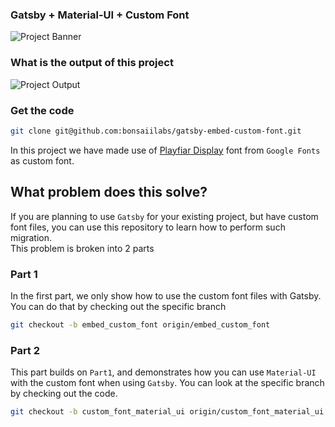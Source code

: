 ### Gatsby + Material-UI + Custom Font
![Project Banner](https://imgur.com/download/FdBbXbP)

### What is the output of this project
![Project Output](https://imgur.com/download/dMVGtiW)


### Get the code
```bash
git clone git@github.com:bonsaiilabs/gatsby-embed-custom-font.git
```

In this project we have made use of [Playfiar Display](https://fonts.google.com/specimen/Playfair+Display) font from `Google Fonts` as custom font.

## What problem does this solve?
If you are planning to use `Gatsby` for your existing project, but have custom font files, you can use this repository to learn how to perform such migration.  
This problem is broken into 2 parts

### Part 1
In the first part, we only show how to use the custom font files with Gatsby. You can do that by checking out the specific branch
```bash
git checkout -b embed_custom_font origin/embed_custom_font
``` 

### Part 2
This part builds on `Part1`, and demonstrates how you can use `Material-UI` with the custom font when using `Gatsby`. You can look at the specific branch by checking out the code.  
```bash
git checkout -b custom_font_material_ui origin/custom_font_material_ui
```
